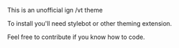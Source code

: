 This is an unofficial ign /vt theme

To install you'll need stylebot or other theming extension.

Feel free to contribute if you know how to code.
